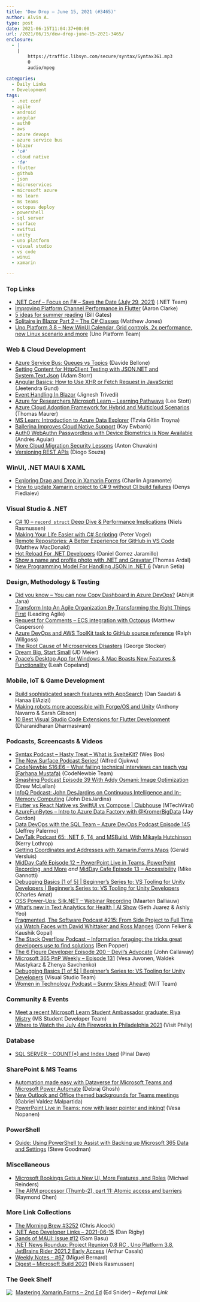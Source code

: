 ```yaml
---
title: 'Dew Drop – June 15, 2021 (#3465)'
author: Alvin A.
type: post
date: 2021-06-15T11:04:37+00:00
url: /2021/06/15/dew-drop-june-15-2021-3465/
enclosure:
  - |
    |
        https://traffic.libsyn.com/secure/syntax/Syntax361.mp3
        0
        audio/mpeg
        
categories:
  - Daily Links
  - Development
tags:
  - .net conf
  - agile
  - android
  - angular
  - auth0
  - aws
  - azure devops
  - azure service bus
  - blazor
  - 'c#'
  - cloud native
  - 'f#'
  - flutter
  - github
  - json
  - microservices
  - microsoft azure
  - ms learn
  - ms teams
  - octopus deploy
  - powershell
  - sql server
  - surface
  - swiftui
  - unity
  - uno platform
  - visual studio
  - vs code
  - winui
  - xamarin

---
```

### <a name="top"></a>Top Links

  * <a href="https://focus.dotnetconf.net/?utm_campaign=savedate&utm_content=169445554&utm_medium=social&utm_source=linkedin&hss_channel=DOP-MVP-4025064" target="_blank" rel="noopener">.NET Conf &#8211; Focus on F# &#8211; Save the Date (July 29, 2021)</a> (.NET Team)
  * <a href="https://medium.com/flutter/improving-platform-channel-performance-in-flutter-e5b4e5df04af?source=rss----4da7dfd21a33---4" target="_blank" rel="noopener">Improving Platform Channel Performance in Flutter</a> (Aaron Clarke)
  * <a href="https://www.gatesnotes.com/About-Bill-Gates/Summer-Books-2021" target="_blank" rel="noopener">5 ideas for summer reading</a> (Bill Gates)
  * <a href="http://feedproxy.google.com/~r/ExceptionNotFound/~3/BWQt46zPlq8/" target="_blank" rel="noopener">Solitaire in Blazor Part 2 &#8211; The C# Classes</a> (Matthew Jones)
  * <a href="https://platform.uno/blog/uno-platform-3-8-new-winui-calendar-grid-controls-2x-performance-new-linux-scenario-and-more/" target="_blank" rel="noopener">Uno Platform 3.8 – New WinUI Calendar, Grid controls, 2x performance, new Linux scenario and more</a> (Uno Platform Team)



### <a name="web"></a>Web & Cloud Development

  * <a href="https://www.code4it.dev/blog/azure-service-bus-queue-vs-topic" target="_blank" rel="noopener">Azure Service Bus: Queues vs Topics</a> (Davide Bellone)
  * <a href="http://feedproxy.google.com/~r/WestDiscGolf/~3/2jEBpj3cB1s/setting-content-for-httpclient-testing-with-json.net-and-system.text.json" target="_blank" rel="noopener">Setting Content for HttpClient Testing with JSON.NET and System.Text.Json</a> (Adam Storr)
  * <a href="https://www.telerik.com/blogs/angular-basics-how-to-use-xhr-fetch-request-javascript" target="_blank" rel="noopener">Angular Basics: How to Use XHR or Fetch Request in JavaScript</a> (Jeetendra Gund)
  * <a href="https://www.c-sharpcorner.com/article/event-handling-in-blazor/" target="_blank" rel="noopener">Event Handling In Blazor</a> (Jignesh Trivedi)
  * <a href="https://techcommunity.microsoft.com/t5/educator-developer-blog/azure-for-researchers-microsoft-learn-learning-pathways/ba-p/2444682?WT.mc_id=DOP-MVP-4025064" target="_blank" rel="noopener">Azure for Researchers Microsoft Learn &#8211; Learning Pathways</a> (Lee Stott)
  * <a href="https://www.thomasmaurer.ch/2021/06/azure-cloud-adoption-framework-for-hybrid-and-multicloud-scenarios/" target="_blank" rel="noopener">Azure Cloud Adoption Framework for Hybrid and Multicloud Scenarios</a> (Thomas Maurer)
  * <a href="https://techcommunity.microsoft.com/t5/azure-data-explorer/ms-learn-introduction-to-azure-data-explorer/ba-p/2446175?WT.mc_id=DOP-MVP-4025064" target="_blank" rel="noopener">MS Learn: Introduction to Azure Data Explorer</a> (Tzvia Gitlin Troyna)
  * <a href="http://www.i-programmer.info/news/98-languages/14643-ballerina-improves-cloud-native-support.html" target="_blank" rel="noopener">Ballerina Improves Cloud Native Support</a> (Kay Ewbank)
  * <a href="https://auth0.com/blog/auth0-webauthn-passwordless-with-device-biometrics-is-now-available/" target="_blank" rel="noopener">Auth0 WebAuthn Passwordless with Device Biometrics is Now Available</a> (Andrés Aguiar)
  * <a href="https://cloudsecuritypodcast.libsyn.com/more-cloud-migration-security-lessons" target="_blank" rel="noopener">More Cloud Migration Security Lessons</a> (Anton Chuvakin)
  * <a href="https://www.developer.com/java/version-rest-api/" target="_blank" rel="noopener">Versioning REST APIs</a> (Diogo Souza)



### <a name="silverlight"></a>WinUI, .NET MAUI & XAML

  * <a href="https://xamgirl.com/exploring-drag-and-drop-in-xamarin-forms/" target="_blank" rel="noopener">Exploring Drag and Drop in Xamarin Forms</a> (Charlin Agramonte)
  * <a href="https://prin53.medium.com/how-to-update-xamarin-project-to-c-9-without-ci-build-failures-c996aeb605d1?source=rss-cefc21f5d3bc------2" target="_blank" rel="noopener">How to update Xamarin project to C# 9 without CI build failures</a> (Denys Fiediaiev)



### <a name="dotnet"></a>Visual Studio & .NET

  * <a href="http://nietras.com/2021/06/14/csharp-10-record-struct/" target="_blank" rel="noopener">C# 10 &#8211; `record struct` Deep Dive & Performance Implications</a> (Niels Rasmussen)
  * <a href="https://visualstudiomagazine.com/articles/2021/06/14/csharp-scripting.aspx" target="_blank" rel="noopener">Making Your Life Easier with C# Scripting</a> (Peter Vogel)
  * <a href="https://medium.com/young-coder/remote-repositories-a-better-experience-for-github-in-vs-code-9edcc7d20a41?source=rss----d3d5cbdde463---4" target="_blank" rel="noopener">Remote Repositories: A Better Experience for GitHub in VS Code</a> (Matthew MacDonald)
  * <a href="https://www.c-sharpcorner.com/article/hot-reload-for-net-developers/" target="_blank" rel="noopener">Hot Reload For .NET Developers</a> (Daniel Gomez Jaramillo)
  * <a href="https://blog.elmah.io/show-a-name-and-profile-photo-with-dotnet-and-gravatar/" target="_blank" rel="noopener">Show a name and profile photo with .NET and Gravatar </a> (Thomas Ardal)
  * <a href="https://www.c-sharpcorner.com/article/new-programming-model-for-handling-json-in-net-6/" target="_blank" rel="noopener">New Programming Model For Handling JSON In .NET 6</a> (Varun Setia)



### <a name="design"></a>Design, Methodology & Testing

  * <a href="https://dailydotnettips.com/did-you-know-you-can-now-copy-dashboard-in-azure-devops/" target="_blank" rel="noopener">Did you know – You can now Copy Dashboard in Azure DevOps?</a> (Abhijit Jana)
  * <a href="http://feedproxy.google.com/~r/LeadingAgile/~3/n00f3GOVsJY/" target="_blank" rel="noopener">Transform Into An Agile Organization By Transforming the Right Things First</a> (Leading Agile)
  * <a href="http://feedproxy.google.com/~r/OctopusDeploy/~3/5nIPkSOFzdM/rfc-ecs-integration-with-octopus" target="_blank" rel="noopener">Request for Comments &#8211; ECS integration with Octopus</a> (Matthew Casperson)
  * <a href="https://ralphwillgoss.github.io/blog/2021/06/14/azure-devops-aws-toolkit-task-to-github-links" target="_blank" rel="noopener">Azure DevOps and AWS ToolKit task to GitHub source reference</a> (Ralph Willgoss)
  * <a href="https://georgestocker.com/2021/06/14/the-root-cause-of-microservices-disasters/" target="_blank" rel="noopener">The Root Cause of Microservices Disasters</a> (George Stocker)
  * <a href="https://jdmeier.com/dream-big-start-small/" target="_blank" rel="noopener">Dream Big, Start Small</a> (JD Meier)
  * <a href="https://www.7pace.com/blog/7paces-desktop-app-for-windows-mac-boasts-new-features-functionality" target="_blank" rel="noopener">7pace’s Desktop App for Windows & Mac Boasts New Features & Functionality</a> (Leah Copeland)



### <a name="mobile"></a>Mobile, IoT & Game Development

  * <a href="http://feedproxy.google.com/~r/blogspot/hsDu/~3/cG66nTJ4Hlk/sophisticated-search-with-appsearch-in-jetpack.html" target="_blank" rel="noopener">Build sophisticated search features with AppSearch</a> (Dan Saadati & Hanaa ElAzizi)
  * <a href="https://blog.unity.com/manufacturing/making-robots-more-accessible-with-forgeos-and-unity" target="_blank" rel="noopener">Making robots more accessible with Forge/OS and Unity</a> (Anthony Navarro & Sarah Gibson)
  * <a href="https://www.syncfusion.com/blogs/post/10-best-visual-studio-code-extensions-for-flutter-development.aspx" target="_blank" rel="noopener">10 Best Visual Studio Code Extensions for Flutter Development</a> (Dharanidharan Dharmasivam)



### <a name="podcasts"></a>Podcasts, Screencasts & Videos

  * <a href="https://traffic.libsyn.com/secure/syntax/Syntax361.mp3" target="_blank" rel="noopener">Syntax Podcast &#8211; Hasty Treat &#8211; What is SvelteKit?</a> (Wes Bos)
  * <a href="https://techcommunity.microsoft.com/t5/healthcare-and-life-sciences/the-new-surface-podcast-series/ba-p/2445228?WT.mc_id=DOP-MVP-4025064" target="_blank" rel="noopener">The New Surface Podcast Series!</a> (Alfred Ojukwu)
  * <a href="https://www.codenewbie.org/podcast/what-failing-technical-interviews-can-teach-you" target="_blank" rel="noopener">CodeNewbie S16:E6 &#8211; What failing technical interviews can teach you (Farhana Mustafa)</a> (CodeNewbie Team)
  * <a href="https://smashingmagazine.com/2021/06/smashing-podcast-episode-39/" target="_blank" rel="noopener">Smashing Podcast Episode 39 With Addy Osmani: Image Optimization</a> (Drew McLellan)
  * <a href="https://www.infoq.com/podcasts/continuous-intelligence-inmemory-computing/?utm_campaign=infoq_content&utm_source=infoq&utm_medium=feed&utm_term=global" target="_blank" rel="noopener">InfoQ Podcast: John DesJardins on Continuous Intelligence and In-Memory Computing</a> (John DesJardins)
  * <a href="http://www.youtube.com/watch?v=avcreXE2hA8" target="_blank" rel="noopener">Flutter vs React Native vs SwiftUI vs Compose | Clubhouse</a> (MTechViral)
  * <a href="https://devblogs.microsoft.com/devops/azurefunbytes-intro-to-azure-data-factory-with-kromerbigdata/?WT.mc_id=DOP-MVP-4025064" target="_blank" rel="noopener">AzureFunBytes – Intro to Azure Data Factory with @KromerBigData</a> (Jay Gordon)
  * <a href="http://azuredevopspodcast.clear-measure.com/data-devops-with-the-sql-team-episode-145" target="_blank" rel="noopener">Data DevOps with the SQL Team &#8211; Azure DevOps Podcast Episode 145</a> (Jeffrey Palermo)
  * <a href="https://kerry.lothrop.de/devtalk-65-mikayla-hutchinson/" target="_blank" rel="noopener">DevTalk Podcast 65: .NET 6, T4, and MSBuild. With Mikayla Hutchinson</a> (Kerry Lothrop)
  * <a href="https://www.youtube.com/watch?v=IGZsf6VNTGg" target="_blank" rel="noopener">Getting Coordinates and Addresses with Xamarin.Forms.Maps</a> (Gerald Versluis)
  * <a href="http://www.youtube.com/watch?v=lQYkzU5uTRo" target="_blank" rel="noopener">MidDay Café Episode 12 – PowerPoint Live in Teams, PowerPoint Recording, and More</a> _and_ <a href="https://techcommunity.microsoft.com/t5/healthcare-and-life-sciences/midday-cafe-episode-13-accessibility/ba-p/2445831?WT.mc_id=DOP-MVP-4025064" target="_blank" rel="noopener">MidDay Cafe Episode 13 &#8211; Accessibility</a> (Mike Gannotti)
  * <a href="https://channel9.msdn.com/Series/Beginners-Series-to-VS-Tooling-for-Unity-Developers/Debugging-Basics-1-of-5--Beginners-Series-to-VS-Tooling-for-Unity-Developers?WT.mc_id=DOP-MVP-4025064" target="_blank" rel="noopener">Debugging Basics [1 of 5] | Beginner’s Series to: VS Tooling for Unity Developers | Beginner&#8217;s Series to: VS Tooling for Unity Developers</a> (Charles Amat)
  * <a href="https://blog.jetbrains.com/dotnet/2021/06/15/oss-power-ups-silk-net-webinar-recording/" target="_blank" rel="noopener">OSS Power-Ups: Silk.NET – Webinar Recording</a> (Maarten Balliauw)
  * <a href="https://channel9.msdn.com/Shows/AI-Show/Whats-new-in-Text-Analytics-for-Health?WT.mc_id=DOP-MVP-4025064" target="_blank" rel="noopener">What&#8217;s new in Text Analytics for Health | AI Show</a> (Seth Juarez & Ashly Yeo)
  * <a href="http://www.fragmentedpodcast.com/" target="_blank" rel="noopener">Fragmented, The Software Podcast #215: From Side Project to Full Time via Watch Faces with David Whittaker and Ross Manges</a> (Donn Felker & Kaushik Gopal)
  * <a href="https://stackoverflow.blog/2021/06/15/podcast-347-information-foraging-the-tactics-great-developers-use-to-find-solutions/" target="_blank" rel="noopener">The Stack Overflow Podcast &#8211; Information foraging: the tricks great developers use to find solutions</a> (Ben Popper)
  * <a href="https://6figuredev.com/podcast/episode-200-devils-advocate/" target="_blank" rel="noopener">The 6 Figure Developer Episode 200 – Devil’s Advocate</a> (John Callaway)
  * <a href="https://techcommunity.microsoft.com/t5/microsoft-365-pnp-blog/microsoft-365-pnp-weekly-episode-131/ba-p/2445655?WT.mc_id=DOP-MVP-4025064" target="_blank" rel="noopener">Microsoft 365 PnP Weekly &#8211; Episode 131</a> (Vesa Juvonen, Waldek Mastykarz & Zhenya Savchenko)
  * <a href="http://www.youtube.com/watch?v=wITMFh3KJdE" target="_blank" rel="noopener">Debugging Basics [1 of 5] | Beginner’s Series to: VS Tooling for Unity Developers</a> (Visual Studio Team)
  * <a href="https://anchor.fm/witdc/episodes/Sunny-Skies-Ahead-e12ojk6" target="_blank" rel="noopener">Women in Technology Podcast &#8211; Sunny Skies Ahead!</a> (WIT Team)



### <a name="events"></a>Community & Events

  * <a href="https://techcommunity.microsoft.com/t5/student-developer-blog/meet-a-recent-microsoft-learn-student-ambassador-graduate-riya/ba-p/2445330?WT.mc_id=DOP-MVP-4025064" target="_blank" rel="noopener">Meet a recent Microsoft Learn Student Ambassador graduate: Riya Mistry</a> (MS Student Developer Team)
  * <a href="https://www.visitphilly.com/articles/philadelphia/where-to-watch-the-july-4th-fireworks-in-philadelphia/" target="_blank" rel="noopener">Where to Watch the July 4th Fireworks in Philadelphia 2021</a> (Visit Philly)



### <a name="sql"></a>Database

  * <a href="https://blog.sqlauthority.com/2021/06/15/sql-server-count-and-index-used/?utm_source=rss&utm_medium=rss&utm_campaign=sql-server-count-and-index-used" target="_blank" rel="noopener">SQL SERVER – COUNT(*) and Index Used</a> (Pinal Dave)



### <a name="sp"></a>SharePoint & MS Teams

  * <a href="https://flow.microsoft.com/en-us/blog/automation-made-easy-with-dataverse-for-microsoft-teams-and-microsoft-power-automate-2/" target="_blank" rel="noopener">Automation made easy with Dataverse for Microsoft Teams and Microsoft Power Automate</a> (Debraj Ghosh)
  * <a href="https://techcommunity.microsoft.com/t5/outlook-blog/new-outlook-and-office-themed-backgrounds-for-teams-meetings/ba-p/2394172?WT.mc_id=DOP-MVP-4025064" target="_blank" rel="noopener">New Outlook and Office themed backgrounds for Teams meetings</a> (Gabriel Valdez Malpartida)
  * <a href="https://myteamsday.com/2021/06/15/pplivelaser/" target="_blank" rel="noopener">PowerPoint Live in Teams: now with laser pointer and inking!</a> (Vesa Nopanen)



### <a name="ps"></a>PowerShell

  * <a href="https://petri.com/guide-using-powershell-to-assist-with-backing-up-microsoft-365-data-and-settings" target="_blank" rel="noopener">Guide: Using PowerShell to Assist with Backing up Microsoft 365 Data and Settings</a> (Steve Goodman)



### <a name="misc"></a>Miscellaneous

  * <a href="https://petri.com/microsoft-bookings-gets-a-new-ui-more-features-and-roles" target="_blank" rel="noopener">Microsoft Bookings Gets a New UI, More Features, and Roles</a> (Michael Reinders)
  * <a href="https://devblogs.microsoft.com/oldnewthing/20210614-00/?p=105307" target="_blank" rel="noopener">The ARM processor (Thumb-2), part 11: Atomic access and barriers</a> (Raymond Chen)



### <a name="links"></a>More Link Collections

  * <a href="http://feedproxy.google.com/~r/ReflectivePerspective/~3/9KSB8V_7Nmk/" target="_blank" rel="noopener">The Morning Brew #3252</a> (Chris Alcock)
  * <a href="https://links.danrigby.com/2021/06/app-developer-links-2021-06-15/" target="_blank" rel="noopener">.NET App Developer Links &#8211; 2021-06-15</a> (Dan Rigby)
  * <a href="https://www.telerik.com/blogs/sands-maui-issue-12" target="_blank" rel="noopener">Sands of MAUI: Issue #12</a> (Sam Basu)
  * <a href="https://www.infoq.com/news/2021/06/dotnet-news-roundup-reunion-uno/?utm_campaign=infoq_content&utm_source=infoq&utm_medium=feed&utm_term=global" target="_blank" rel="noopener">.NET News Roundup: Project Reunion 0.8 RC , Uno Platform 3.8, JetBrains Rider 2021.2 Early Access</a> (Arthur Casals)
  * <a href="https://blog.miguelbernard.com/weekly-notes-67/" target="_blank" rel="noopener">Weekly Notes &#8211; #67</a> (Miguel Bernard)
  * <a href="http://nietras.com/2021/06/14/microsoft-build-2021/" target="_blank" rel="noopener">Digest &#8211; Microsoft Build 2021</a> (Niels Rasmussen)



### <a name="shelf"></a>The Geek Shelf

<a href="https://www.amazon.com/dp/1788290267/?tag=amavin-20" target="_blank" rel="noopener"><img decoding="async" align="left" style="margin: 0px 5px 0px 0px; border: 0px currentcolor; border-image: none; float: left; display: inline; background-image: none;" src="https://m.media-amazon.com/images/I/51owEtnx3GL._SS135_.jpg" border="0" /></a>&nbsp;<a href="https://www.amazon.com/dp/1788290267/?tag=amavin-20" target="_blank" rel="noopener">Mastering Xamarin.Forms &#8211; 2nd Ed</a> (Ed Snider) _&#8211; Referral Link_
